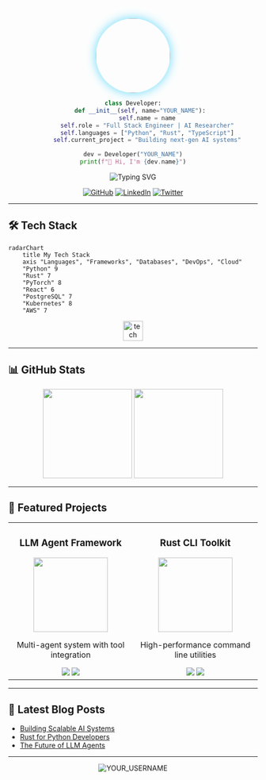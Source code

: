 
<div align="center">
  <img src="https://avatars.githubusercontent.com/u/YOUR_PROFILE_ID" width="150" style="border-radius:50%;box-shadow: 0 0 20px #61dafb;">
  
  ```python
  class Developer:
      def __init__(self, name="YOUR_NAME"):
          self.name = name
          self.role = "Full Stack Engineer | AI Researcher"
          self.languages = ["Python", "Rust", "TypeScript"]
          self.current_project = "Building next-gen AI systems"
  
  dev = Developer("YOUR_NAME")
  print(f"👋 Hi, I'm {dev.name}")
  ```
  
  ![Typing SVG](https://readme-typing-svg.demolab.com?font=Fira+Code&weight=600&size=26&duration=4000&pause=1000&color=61DAFB&background=FFFFFF00&center=true&vCenter=true&width=600&lines=🚀+Passionate+Coder;🤖+AI+Enthusiast;🔧+Open+Source+Contributor;🌐+Full+Stack+Developer)

  [![GitHub](https://img.shields.io/badge/-GitHub-181717?style=flat&logo=github)](https://github.com/YOUR_USERNAME)
  [![LinkedIn](https://img.shields.io/badge/-LinkedIn-0077B5?style=flat&logo=linkedin)](YOUR_LINKEDIN)
  [![Twitter](https://img.shields.io/badge/-Twitter-1DA1F2?style=flat&logo=twitter)](YOUR_TWITTER)
</div>

---

##  🛠️ Tech Stack

```mermaid
radarChart
    title My Tech Stack
    axis "Languages", "Frameworks", "Databases", "DevOps", "Cloud"
    "Python" 9
    "Rust" 7
    "PyTorch" 8
    "React" 6
    "PostgreSQL" 7
    "Kubernetes" 8
    "AWS" 7
```

<div align="center">
  <img src="https://skill-icons.dev/icons?i=python,rust,java,scala,tensorflow,pytorch,react,aws,gcp,docker,kubernetes,git,github,linux,vim,vscode" alt="tech icons" height="40">
</div>

---

##  📊 GitHub Stats

<div align="center">
  <img height="180em" src="https://github-readme-stats.vercel.app/api?username=YOUR_USERNAME&show_icons=true&theme=radical&include_all_commits=true&count_private=true"/>
  <img height="180em" src="https://github-readme-stats.vercel.app/api/top-langs/?username=YOUR_USERNAME&layout=compact&langs_count=8&theme=radical"/>
</div>

---

##  🚀 Featured Projects

<table>
  <tr>
    <td width="50%">
      <h3 align="center">LLM Agent Framework</h3>
      <div align="center">  
        <img src="https://via.placeholder.com/300x200?text=Project+Screenshot" height="150">
        <p>Multi-agent system with tool integration</p>
        <img src="https://img.shields.io/github/stars/YOUR_USERNAME/llm-agent?style=for-the-badge">
        <img src="https://img.shields.io/github/last-commit/YOUR_USERNAME/llm-agent?style=for-the-badge">
      </div>
    </td>
    <td width="50%">
      <h3 align="center">Rust CLI Toolkit</h3>
      <div align="center">
        <img src="https://via.placeholder.com/300x200?text=Project+Screenshot" height="150">
        <p>High-performance command line utilities</p>
        <img src="https://img.shields.io/github/stars/YOUR_USERNAME/rust-cli?style=for-the-badge">
        <img src="https://img.shields.io/github/last-commit/YOUR_USERNAME/rust-cli?style=for-the-badge">
      </div>
    </td>
  </tr>
</table>

---

##  📝 Latest Blog Posts

<!-- BLOG-POST-LIST:START -->
- [Building Scalable AI Systems](YOUR_BLOG_LINK)
- [Rust for Python Developers](YOUR_BLOG_LINK)
- [The Future of LLM Agents](YOUR_BLOG_LINK)
<!-- BLOG-POST-LIST:END -->

---

<div align="center">
  <img src="https://komarev.com/ghpvc/?username=YOUR_USERNAME&label=Profile%20views&color=0e75b6&style=flat" alt="YOUR_USERNAME" />
</div>
